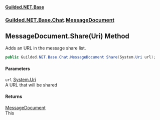 #### [Guilded.NET.Base](Guilded_NET_Base.md 'Guilded.NET.Base')
### [Guilded.NET.Base.Chat](Guilded_NET_Base.md#Guilded_NET_Base_Chat 'Guilded.NET.Base.Chat').[MessageDocument](MessageDocument.md 'Guilded.NET.Base.Chat.MessageDocument')
## MessageDocument.Share(Uri) Method
Adds an URL in the message share list.  
```csharp
public Guilded.NET.Base.Chat.MessageDocument Share(System.Uri url);
```
#### Parameters
<a name='Guilded_NET_Base_Chat_MessageDocument_Share(System_Uri)_url'></a>
`url` [System.Uri](https://docs.microsoft.com/en-us/dotnet/api/System.Uri 'System.Uri')  
A URL that will be shared
  
#### Returns
[MessageDocument](MessageDocument.md 'Guilded.NET.Base.Chat.MessageDocument')  
This
